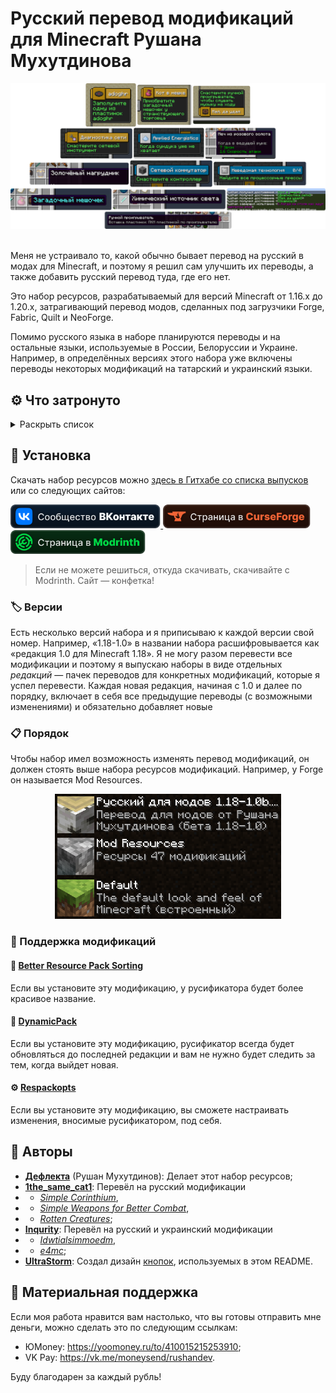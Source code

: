 # Русский перевод модификаций для Minecraft Рушана Мухутдинова

<div align="center">
    <img src="Разное/preview.png">
    <br>
    <br>
    <!--<a href="https://github.com/RushanM/Minecraft-Mods-Russian-Translation/wiki/%D0%9F%D0%BE%D0%BC%D0%BE%D1%89%D1%8C-%D1%81-%D0%BF%D0%B5%D1%80%D0%B5%D0%B2%D0%BE%D0%B4%D0%BE%D0%BC">
        <img height="38" src="Разное/translate.svg">
    </a>-->
</div>

Меня не устраивало то, какой обычно бывает перевод на русский в модах для Minecraft, и поэтому я решил сам улучшить их переводы, а также добавить русский перевод туда, где его нет.

Это набор ресурсов, разрабатываемый для версий Minecraft от 1.16.x до 1.20.x, затрагивающий перевод модов, сделанных под загрузчики Forge, Fabric, Quilt и NeoForge.

Помимо русского языка в наборе планируются переводы и на остальные языки, используемые в России, Белоруссии и Украине. Например, в определённых версиях этого набора уже включены переводы некоторых модификаций на татарский и украинский языки.

## ⚙️ Что затронуто

<details>
<summary>Раскрыть список</summary>
<br>

* `1.16`—`1.20` — версии игры;
* ❌ — перевода пока нет;
* ✅ — перевод готов.

| Модификация | 1.16 | 1.17 | 1.18 | 1.19 | 1.20 |
| - | - | - | - | - | - |
| [Additional Additions](https://modrinth.com/mod/addadd) | ❌ | ❌ | ✅ Русский<br>✅ Татарский | ❌ | ❌ В процессе
| [AppleSkin](https://modrinth.com/mod/appleskin) | ✅ Русский | ❌ | ❌ | ✅ Русский | ❌
| [Applied Energistics 2](https://www.curseforge.com/minecraft/mc-mods/applied-energistics-2) | ❌ | ✅ Русский | ❌ | ❌ | ❌
| [Automatic Tool Swap](https://modrinth.com/mod/automatic-tool-swap) | ✅ Русский | ✅ Русский | ❌ | ❌ | ❌
| [Better Biome Blend](https://modrinth.com/mod/better-biome-blend) | ✅ Русский | ✅ Русский | ❌ | ❌ | ❌
| [Better Mods Button](https://modrinth.com/mod/better-mods-button) | ❌ | ✅ Русский | ❌ | ❌ | ❌
| [Catalogue](https://www.curseforge.com/minecraft/mc-mods/catalogue) | ✅ Русский | ✅ Русский | ❌ | ❌ | ❌
| [Chat Heads](https://modrinth.com/mod/chat-heads) | ✅ Русский | ❌ | ❌ | ❌ | ❌
| [Cloth Config API](https://modrinth.com/mod/cloth-config) | ❌ | ❌ | ❌ | ❌ | ✅ Русский
| [Cobblemon](https://modrinth.com/mod/cobblemon) | ❌ | ❌ | ❌ | ❌ | ❌ В процессе
| [Configured](https://www.curseforge.com/minecraft/mc-mods/configured) | ✅ Русский | ✅ Русский | ❌ | ❌ | ❌
| [Controlling](https://modrinth.com/mod/controlling) | ✅ Русский | ❌ | ❌ | ✅ Русский | ❌
| [Cosmetic Armor Reworked](https://www.curseforge.com/minecraft/mc-mods/cosmetic-armor-reworked) | ✅ Русский | ✅ Русский | ❌ | ❌ | ❌
| [Domestication Innovation](https://www.curseforge.com/minecraft/mc-mods/domestication-innovation) | ❌ | ❌ | ✅ Русский | ❌ | ❌
| [e4mc](https://modrinth.com/mod/e4mc) | ❌ | ✅ Русский<br>✅ Украинский | ✅ Русский<br>✅ Украинский | ✅ Русский<br>✅ Украинский | ✅ Русский<br>✅ Украинский |
| [Enchantment Descriptions](https://www.curseforge.com/minecraft/mc-mods/enchantment-descriptions) | ✅ Русский | ✅ Русский | ❌ | ❌ | ❌
| [Entity Culling](https://modrinth.com/mod/entityculling) | ✅ Русский | ❌ | ❌ | ❌ | ✅ Русский
| [Forge](https://files.minecraftforge.net/net/minecraftforge/forge) | ✅ Русский | ❌ | ✅ Русский | ✅ Русский | ❌
| [Idwtialsimmoedm](https://modrinth.com/mod/idwtialsimmoedm) | ❌ | ❌ | ✅ Русский | ✅ Русский | ❌
| [Immersive Petroleum](https://www.curseforge.com/minecraft/mc-mods/immersive-petroleum) | ✅ Русский | ❌ | ❌ | ❌ | ❌
| [Iris Shaders](https://modrinth.com/mod/iris) | ❌ | ❌ | ❌ | ❌ | ❌ В процессе
| [Litematica](https://litematica.org) | ❌ | ❌ | ❌ | ✅ Русский | ❌
| [Lucky Block](https://www.curseforge.com/minecraft/mc-mods/lucky-block) | ✅ Русский<br>✅ Татарский | ❌ | ✅ Русский<br>✅ Татарский | ❌ | ❌
| [Mod Menu](https://modrinth.com/mod/modmenu) | ✅ Русский | ❌ | ✅ Русский | ✅ Русский | ❌ В процессе
| [NEEPMeat](https://modrinth.com/mod/neepmeat) | ❌ | ❌ | ❌ | ❌ | ❌ В процессе
| [NeoForge](about:blank) | ❌ | ❌ | ❌ | ❌ | ❌ В процессе
| [Nevermore!](https://modrinth.com/datapack/nevermore) | ❌ | ❌ | ❌ | ❌ | ❌ В процессе
| [Raised](https://modrinth.com/mod/raised) | ✅ Русский | ❌ | ❌ | ❌ | ❌
| [Rotten Creatures](https://modrinth.com/mod/rottencreatures) | ❌ | ❌ | ✅ Русский | ✅ Русский | ❌
| [Simple Corinthium](https://www.curseforge.com/minecraft/mc-mods/simple-corinthium) | ❌ | ❌ | ✅ Русский | ✅ Русский | ❌
| [Simple Weapons for Better Combat](https://www.curseforge.com/minecraft/mc-mods/simple-weapons-for-better-combat) | ❌ | ❌ | ✅ Русский | ✅ Русский | ❌
| [Smooth Boot (Fabric)](https://modrinth.com/mod/smoothboot-fabric)<br>[Smooth Boot (Reloaded)](https://modrinth.com/mod/smooth-boot-reloaded) | ✅ Русский | ❌ | ❌ | ✅ Русский | ❌
| [Sodium Extra](https://modrinth.com/mod/sodium-extra) | ❌ | ❌ | ❌ | ❌ | ❌ В процессе
| [Sodium](https://modrinth.com/mod/sodium) | ❌ | ✅ Русский | ✅ Русский | ✅ Русский | ❌ В процессе
| [Tech Reborn](https://www.curseforge.com/minecraft/mc-mods/techreborn) | ❌ | ❌ | ❌ | ❌ | ❌ В процессе
| [Thigh highs etc.](https://modrinth.com/mod/thigh-highs-etc) | ❌ | ❌ | ❌ | ❌ | ✅ Русский

Список будет пополняться.

</details>

## 🚀 Установка

Скачать набор ресурсов можно [здесь в Гитхабе со списка выпусков](https://github.com/RushanM/Minecraft-Mods-Russian-Translation/releases) или со следующих сайтов:

<a href="https://vk.com/mc4444">
    <img height="38" src="Разное/vk.svg">
</a>
<a href="https://www.curseforge.com/minecraft/texture-packs/mods-ru">
    <img height="38" src="Разное/curseforge.svg">
</a>
<a href="https://modrinth.com/resourcepack/mods-ru">
    <img height="38" src="Разное/modrinth.svg">
</a>

> Если не можете решиться, откуда скачивать, скачивайте с Modrinth. Сайт — конфетка!

### 🏷️ Версии

Есть несколько версий набора и я приписываю к каждой версии свой номер. Например, «1.18-1.0» в названии набора расшифровывается как «редакция 1.0 для Minecraft 1.18». Я не могу разом перевести все модификации и поэтому я выпускаю наборы в виде отдельных *редакций* — пачек переводов для конкретных модификаций, которые я успел перевести. Каждая новая редакция, начиная с 1.0 и далее по порядку, включает в себя все предыдущие переводы (с возможными изменениями) и обязательно добавляет новые

<!-- ### Скачивание

Поместите скачанный архив в папку resourcepacks в папке .minecraft.

Включите набор в игре. -->

### 📋 Порядок

Чтобы набор имел возможность изменять перевод модификаций, он должен стоять выше набора ресурсов модификаций. Например, у Forge он называется Mod Resources.

<div align="center">
    <img height="200" src="Разное/order.png">
</div>

### 🔁 Поддержка модификаций
#### 📃 [Better Resource Pack Sorting](https://modrinth.com/mod/better-resource-pack-sorting)
Если вы установите эту модификацию, у русификатора будет более красивое название.
#### 🔄 [DynamicPack](https://modrinth.com/mod/dynamicpack)
Если вы установите эту модификацию, русификатор всегда будет обновляться до последней редакции и вам не нужно будет следить за тем, когда выйдет новая.
#### ⚙️ [Respackopts](https://modrinth.com/mod/respackopts)
Если вы установите эту модификацию, вы сможете настраивать изменения, вносимые русификатором, под себя.

## 📛 Авторы

* [**Дефлекта**](https://github.com/RushanM) (Рушан Мухутдинов): Делает этот набор ресурсов;
* [**1the_same_cat1**](https://www.curseforge.com/members/1the_same_cat1): Перевёл на русский модификации 
* * [*Simple Corinthium*](https://www.curseforge.com/minecraft/mc-mods/simple-corinthium), 
* * [*Simple Weapons for Better Combat*](https://www.curseforge.com/minecraft/mc-mods/simple-weapons-for-better-combat),
* * [*Rotten Creatures*](https://modrinth.com/mod/rottencreatures);
* [**Inqurity**](https://github.com/Inqurity): Перевёл на русский и украинский модификации
* * [*Idwtialsimmoedm*](https://modrinth.com/mod/idwtialsimmoedm), 
* * [*e4mc*](https://modrinth.com/mod/e4mc);
* [**UltraStorm**](https://github.com/intergrav): Создал дизайн [кнопок](https://github.com/intergrav/devins-badges), используемых в этом README.

## 💝 Материальная поддержка

Если моя работа нравится вам настолько, что вы готовы отправить мне деньги, можно сделать это по следующим ссылкам:

* ЮMoney: <https://yoomoney.ru/to/410015215253910>;
* VK Pay: <https://vk.me/moneysend/rushandev>.

Буду благодарен за каждый рубль!
